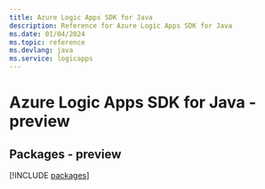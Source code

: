 ```yaml
---
title: Azure Logic Apps SDK for Java
description: Reference for Azure Logic Apps SDK for Java
ms.date: 01/04/2024
ms.topic: reference
ms.devlang: java
ms.service: logicapps
---
```

# Azure Logic Apps SDK for Java - preview
## Packages - preview
[!INCLUDE [packages](logic-apps-index.md)]